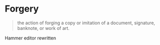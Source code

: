 # Forgery
> the action of forging a copy or imitation of a document, signature, banknote, or work of art.

Hammer editor rewritten